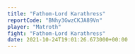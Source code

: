 ```yaml
---
title: "Fathom-Lord Karathress"
reportCode: "BNhy3GwzCKJA89Vn"
player: "Matroth"
fight: "Fathom-Lord Karathress"
date: 2021-10-24T19:01:26.673000+00:00
---
```

